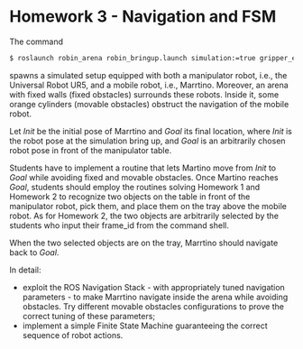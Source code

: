 # Homework 3 - Navigation and FSM

The command

```sh
$ roslaunch robin_arena robin_bringup.launch simulation:=true gripper_enable:=true spawn_marrtino:=true arena_name:=robin_arena_open
```

spawns a simulated setup equipped with both a manipulator robot, i.e., the Universal Robot UR5, and a mobile robot, i.e., Marrtino. Moreover, an arena with fixed walls (fixed obstacles) surrounds these robots. Inside it, some orange cylinders (movable obstacles) obstruct the navigation of the mobile robot.

Let *Init* be the initial pose of Marrtino and *Goal* its final location, where *Init* is the robot pose at the simulation bring up, and *Goal* is an arbitrarily chosen robot pose in front of the manipulator table.

Students have to implement a routine that lets Martino move from *Init* to *Goal* while avoiding fixed and movable obstacles. Once Martino reaches *Goal*, students should employ the routines solving Homework 1 and Homework 2 to recognize two objects on the table in front of the manipulator robot, pick them, and place them on the tray above the mobile robot. As for Homework 2, the two objects are arbitrarily selected by the students who input their frame_id from the command shell.

When the two selected objects are on the tray, Marrtino should navigate back to *Goal*.

In detail:
- exploit the ROS Navigation Stack - with appropriately tuned navigation parameters - to make Marrtino navigate inside the arena while avoiding obstacles. Try different movable obstacles configurations to prove the correct tuning of these parameters;
- implement a simple Finite State Machine guaranteeing the correct sequence of robot actions.
